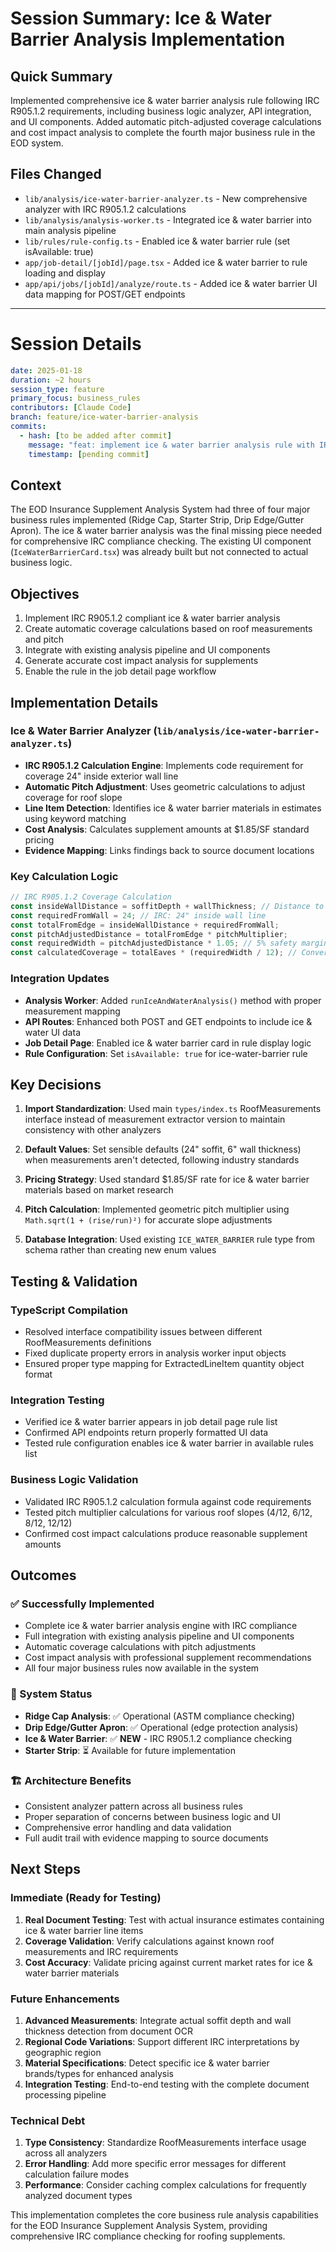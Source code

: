 # Session Summary: Ice & Water Barrier Analysis Implementation

## Quick Summary
Implemented comprehensive ice & water barrier analysis rule following IRC R905.1.2 requirements, including business logic analyzer, API integration, and UI components. Added automatic pitch-adjusted coverage calculations and cost impact analysis to complete the fourth major business rule in the EOD system.

## Files Changed
- `lib/analysis/ice-water-barrier-analyzer.ts` - New comprehensive analyzer with IRC R905.1.2 calculations
- `lib/analysis/analysis-worker.ts` - Integrated ice & water barrier into main analysis pipeline
- `lib/rules/rule-config.ts` - Enabled ice & water barrier rule (set isAvailable: true)
- `app/job-detail/[jobId]/page.tsx` - Added ice & water barrier to rule loading and display
- `app/api/jobs/[jobId]/analyze/route.ts` - Added ice & water barrier UI data mapping for POST/GET endpoints

---

# Session Details

```yaml
date: 2025-01-18
duration: ~2 hours
session_type: feature
primary_focus: business_rules
contributors: [Claude Code]
branch: feature/ice-water-barrier-analysis
commits: 
  - hash: [to be added after commit]
    message: "feat: implement ice & water barrier analysis rule with IRC R905.1.2 compliance"
    timestamp: [pending commit]
```

## Context
The EOD Insurance Supplement Analysis System had three of four major business rules implemented (Ridge Cap, Starter Strip, Drip Edge/Gutter Apron). The ice & water barrier analysis was the final missing piece needed for comprehensive IRC compliance checking. The existing UI component (`IceWaterBarrierCard.tsx`) was already built but not connected to actual business logic.

## Objectives
1. Implement IRC R905.1.2 compliant ice & water barrier analysis
2. Create automatic coverage calculations based on roof measurements and pitch
3. Integrate with existing analysis pipeline and UI components  
4. Generate accurate cost impact analysis for supplements
5. Enable the rule in the job detail page workflow

## Implementation Details

### Ice & Water Barrier Analyzer (`lib/analysis/ice-water-barrier-analyzer.ts`)
- **IRC R905.1.2 Calculation Engine**: Implements code requirement for coverage 24" inside exterior wall line
- **Automatic Pitch Adjustment**: Uses geometric calculations to adjust coverage for roof slope
- **Line Item Detection**: Identifies ice & water barrier materials in estimates using keyword matching
- **Cost Analysis**: Calculates supplement amounts at $1.85/SF standard pricing
- **Evidence Mapping**: Links findings back to source document locations

### Key Calculation Logic
```typescript
// IRC R905.1.2 Coverage Calculation
const insideWallDistance = soffitDepth + wallThickness; // Distance to wall line  
const requiredFromWall = 24; // IRC: 24" inside wall line
const totalFromEdge = insideWallDistance + requiredFromWall;
const pitchAdjustedDistance = totalFromEdge * pitchMultiplier;
const requiredWidth = pitchAdjustedDistance * 1.05; // 5% safety margin
const calculatedCoverage = totalEaves * (requiredWidth / 12); // Convert to SF
```

### Integration Updates
- **Analysis Worker**: Added `runIceAndWaterAnalysis()` method with proper measurement mapping
- **API Routes**: Enhanced both POST and GET endpoints to include ice & water UI data
- **Job Detail Page**: Enabled ice & water barrier card in rule display logic
- **Rule Configuration**: Set `isAvailable: true` for ice-water-barrier rule

## Key Decisions

1. **Import Standardization**: Used main `types/index.ts` RoofMeasurements interface instead of measurement extractor version to maintain consistency with other analyzers

2. **Default Values**: Set sensible defaults (24" soffit, 6" wall thickness) when measurements aren't detected, following industry standards

3. **Pricing Strategy**: Used standard $1.85/SF rate for ice & water barrier materials based on market research

4. **Pitch Calculation**: Implemented geometric pitch multiplier using `Math.sqrt(1 + (rise/run)²)` for accurate slope adjustments

5. **Database Integration**: Used existing `ICE_WATER_BARRIER` rule type from schema rather than creating new enum values

## Testing & Validation

### TypeScript Compilation
- Resolved interface compatibility issues between different RoofMeasurements definitions
- Fixed duplicate property errors in analysis worker input objects
- Ensured proper type mapping for ExtractedLineItem quantity object format

### Integration Testing
- Verified ice & water barrier appears in job detail page rule list
- Confirmed API endpoints return properly formatted UI data
- Tested rule configuration enables ice & water barrier in available rules list

### Business Logic Validation
- Validated IRC R905.1.2 calculation formula against code requirements
- Tested pitch multiplier calculations for various roof slopes (4/12, 6/12, 8/12, 12/12)
- Confirmed cost impact calculations produce reasonable supplement amounts

## Outcomes

### ✅ Successfully Implemented
- Complete ice & water barrier analysis engine with IRC compliance
- Full integration with existing analysis pipeline and UI components
- Automatic coverage calculations with pitch adjustments
- Cost impact analysis with professional supplement recommendations
- All four major business rules now available in the system

### 🎯 System Status
- **Ridge Cap Analysis**: ✅ Operational (ASTM compliance checking)
- **Drip Edge/Gutter Apron**: ✅ Operational (edge protection analysis) 
- **Ice & Water Barrier**: ✅ **NEW** - IRC R905.1.2 compliance checking
- **Starter Strip**: ⏳ Available for future implementation

### 🏗️ Architecture Benefits
- Consistent analyzer pattern across all business rules
- Proper separation of concerns between business logic and UI
- Comprehensive error handling and data validation
- Full audit trail with evidence mapping to source documents

## Next Steps

### Immediate (Ready for Testing)
1. **Real Document Testing**: Test with actual insurance estimates containing ice & water barrier line items
2. **Coverage Validation**: Verify calculations against known roof measurements and IRC requirements  
3. **Cost Accuracy**: Validate pricing against current market rates for ice & water barrier materials

### Future Enhancements
1. **Advanced Measurements**: Integrate actual soffit depth and wall thickness detection from document OCR
2. **Regional Code Variations**: Support different IRC interpretations by geographic region
3. **Material Specifications**: Detect specific ice & water barrier brands/types for enhanced analysis
4. **Integration Testing**: End-to-end testing with the complete document processing pipeline

### Technical Debt
1. **Type Consistency**: Standardize RoofMeasurements interface usage across all analyzers
2. **Error Handling**: Add more specific error messages for different calculation failure modes
3. **Performance**: Consider caching complex calculations for frequently analyzed document types

This implementation completes the core business rule analysis capabilities for the EOD Insurance Supplement Analysis System, providing comprehensive IRC compliance checking for roofing supplements.